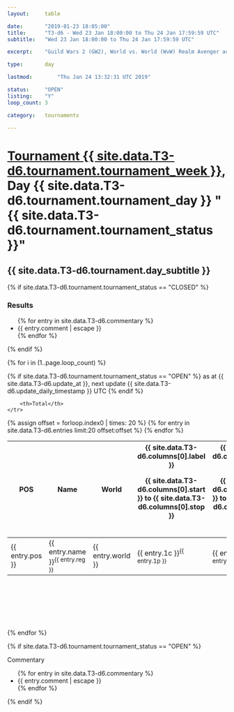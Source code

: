 ```yaml
---
layout: 	table

date: 		"2019-01-23 18:05:00"
title: 		"T3-d6 - Wed 23 Jan 18:00:00 to Thu 24 Jan 17:59:59 UTC"
subtitle: 	"Wed 23 Jan 18:00:00 to Thu 24 Jan 17:59:59 UTC"

excerpt:    "Guild Wars 2 (GW2), World vs. World (WvW) Realm Avenger achivement Tournament. \"Every Kill Counts\""

type:       day

lastmod: 		"Thu Jan 24 13:32:31 UTC 2019"

status:     "OPEN"
listing:    "Y"
loop_count: 3

category: 	tournaments

---
```

<div class="table_header">
    <h1><a href="{{ site.data.T3-d6.tournament.week_url }}">Tournament {{ site.data.T3-d6.tournament.tournament_week }}</a>, Day {{ site.data.T3-d6.tournament.tournament_day }} "{{ site.data.T3-d6.tournament.tournament_status }}"</h1>
    <h2>{{ site.data.T3-d6.tournament.day_subtitle }}</h2> 
</div>

{% if site.data.T3-d6.tournament.tournament_status == "CLOSED" %} 
<div class="commentary">
  <h3>Results</h3>
  <ul>
    {% for entry in site.data.T3-d6.commentary %}
    <li class="commentary_list">{{ entry.comment | escape }}</li>
    {% endfor %}
  </ul>
</div>
{% endif %}


{% for i in (1..page.loop_count) %}

{% if site.data.T3-d6.tournament.tournament_status == "OPEN" %} 
<span class="table_nextupdate">as at {{ site.data.T3-d6.update_at }}, next update {{ site.data.T3-d6.update_daily_timestamp }} UTC</span> 
{% endif %}

<table class="day_table">
  <colgroup>
    <col style="width:18px">
    <col style="width:55px">
    <col style="width:55px">
    <col style="width:12px">
    <col style="width:12px">
    <col style="width:12px">
    <col style="width:12px">
    <col style="width:12px">
    <col style="width:12px">
    <col style="width:12px">
    <col style="width:12px">
    <col style="width:12px">
    <col style="width:12px">
    <col style="width:12px">
    <col style="width:12px">
    <col style="width:12px">
    <col style="width:12px">
    <col style="width:12px">
    <col style="width:12px">
    <col style="width:12px">
    <col style="width:12px">
    <col style="width:12px">
    <col style="width:12px">
    <col style="width:12px">
    <col style="width:12px">
    <col style="width:12px">
    <col style="width:12px">
    <col style="width:18px">
  </colgroup>  
  <thead>
    <tr>
        <th>POS</th>
        <th class="AlignLeft">Name</th>
        <th class="AlignLeft">World</th>

<th><div class="label">{{ site.data.T3-d6.columns[0].label }}<p class="onhover">{{ site.data.T3-d6.columns[0].start }} to {{ site.data.T3-d6.columns[0].stop }}</p></div>​</th>
<th><div class="label">{{ site.data.T3-d6.columns[1].label }}<p class="onhover">{{ site.data.T3-d6.columns[1].start }} to {{ site.data.T3-d6.columns[1].stop }}</p></div>​</th>
<th><div class="label">{{ site.data.T3-d6.columns[2].label }}<p class="onhover">{{ site.data.T3-d6.columns[2].start }} to {{ site.data.T3-d6.columns[2].stop }}</p></div>​</th>
<th><div class="label">{{ site.data.T3-d6.columns[3].label }}<p class="onhover">{{ site.data.T3-d6.columns[3].start }} to {{ site.data.T3-d6.columns[3].stop }}</p></div>​</th>
<th><div class="label">{{ site.data.T3-d6.columns[4].label }}<p class="onhover">{{ site.data.T3-d6.columns[4].start }} to {{ site.data.T3-d6.columns[4].stop }}</p></div>​</th>
<th><div class="label">{{ site.data.T3-d6.columns[5].label }}<p class="onhover">{{ site.data.T3-d6.columns[5].start }} to {{ site.data.T3-d6.columns[5].stop }}</p></div>​</th>
<th><div class="label">{{ site.data.T3-d6.columns[6].label }}<p class="onhover">{{ site.data.T3-d6.columns[6].start }} to {{ site.data.T3-d6.columns[6].stop }}</p></div>​</th>
<th><div class="label">{{ site.data.T3-d6.columns[7].label }}<p class="onhover">{{ site.data.T3-d6.columns[7].start }} to {{ site.data.T3-d6.columns[7].stop }}</p></div>​</th>
<th><div class="label">{{ site.data.T3-d6.columns[8].label }}<p class="onhover">{{ site.data.T3-d6.columns[8].start }} to {{ site.data.T3-d6.columns[8].stop }}</p></div>​</th>
<th><div class="label">{{ site.data.T3-d6.columns[9].label }}<p class="onhover">{{ site.data.T3-d6.columns[9].start }} to {{ site.data.T3-d6.columns[9].stop }}</p></div>​</th>
<th><div class="label">{{ site.data.T3-d6.columns[10].label }}<p class="onhover">{{ site.data.T3-d6.columns[10].start }} to {{ site.data.T3-d6.columns[10].stop }}</p></div>​</th>

<th><div class="label">{{ site.data.T3-d6.columns[11].label }}<p class="onhover">{{ site.data.T3-d6.columns[11].start }} to {{ site.data.T3-d6.columns[11].stop }}</p></div>​</th>
<th><div class="label">{{ site.data.T3-d6.columns[12].label }}<p class="onhover">{{ site.data.T3-d6.columns[12].start }} to {{ site.data.T3-d6.columns[12].stop }}</p></div>​</th>
<th><div class="label">{{ site.data.T3-d6.columns[13].label }}<p class="onhover">{{ site.data.T3-d6.columns[13].start }} to {{ site.data.T3-d6.columns[13].stop }}</p></div>​</th>
<th><div class="label">{{ site.data.T3-d6.columns[14].label }}<p class="onhover">{{ site.data.T3-d6.columns[14].start }} to {{ site.data.T3-d6.columns[14].stop }}</p></div>​</th>
<th><div class="label">{{ site.data.T3-d6.columns[15].label }}<p class="onhover">{{ site.data.T3-d6.columns[15].start }} to {{ site.data.T3-d6.columns[15].stop }}</p></div>​</th>
<th><div class="label">{{ site.data.T3-d6.columns[16].label }}<p class="onhover">{{ site.data.T3-d6.columns[16].start }} to {{ site.data.T3-d6.columns[16].stop }}</p></div>​</th>
<th><div class="label">{{ site.data.T3-d6.columns[17].label }}<p class="onhover">{{ site.data.T3-d6.columns[17].start }} to {{ site.data.T3-d6.columns[17].stop }}</p></div>​</th>
<th><div class="label">{{ site.data.T3-d6.columns[18].label }}<p class="onhover">{{ site.data.T3-d6.columns[18].start }} to {{ site.data.T3-d6.columns[18].stop }}</p></div>​</th>
<th><div class="label">{{ site.data.T3-d6.columns[19].label }}<p class="onhover">{{ site.data.T3-d6.columns[19].start }} to {{ site.data.T3-d6.columns[19].stop }}</p></div>​</th>
<th><div class="label">{{ site.data.T3-d6.columns[20].label }}<p class="onhover">{{ site.data.T3-d6.columns[20].start }} to {{ site.data.T3-d6.columns[20].stop }}</p></div>​</th>

<th><div class="label">{{ site.data.T3-d6.columns[21].label }}<p class="onhover">{{ site.data.T3-d6.columns[21].start }} to {{ site.data.T3-d6.columns[21].stop }}</p></div>​</th>
<th><div class="label">{{ site.data.T3-d6.columns[22].label }}<p class="onhover">{{ site.data.T3-d6.columns[22].start }} to {{ site.data.T3-d6.columns[22].stop }}</p></div>​</th>
<th><div class="label">{{ site.data.T3-d6.columns[23].label }}<p class="onhover">{{ site.data.T3-d6.columns[23].start }} to {{ site.data.T3-d6.columns[23].stop }}</p></div>​</th>

        <th>Total</th>
    </tr>
  </thead>
  {% assign offset = forloop.index0 | times: 20 %}
<tbody>
{% for entry in site.data.T3-d6.entries limit:20 offset:offset %}
  <tr>
    <td class="pl{{ entry.pos }}">{{ entry.pos }}</td>
    <td class="AlignLeft">{{ entry.name }}<sup>{{ entry.reg }}</sup></td>
    <td class="AlignLeft">{{ entry.world }}</td>
    <td class="pl{{ entry.1p }}">{{ entry.1c }}<sup>{{ entry.1p }}</sup></td>
    <td class="pl{{ entry.2p }}">{{ entry.2c }}<sup>{{ entry.2p }}</sup></td>
    <td class="pl{{ entry.3p }}">{{ entry.3c }}<sup>{{ entry.3p }}</sup></td>
    <td class="pl{{ entry.4p }}">{{ entry.4c }}<sup>{{ entry.4p }}</sup></td>
    <td class="pl{{ entry.5p }}">{{ entry.5c }}<sup>{{ entry.5p }}</sup></td>
    <td class="pl{{ entry.6p }}">{{ entry.6c }}<sup>{{ entry.6p }}</sup></td>
    <td class="pl{{ entry.7p }}">{{ entry.7c }}<sup>{{ entry.7p }}</sup></td>
    <td class="pl{{ entry.8p }}">{{ entry.8c }}<sup>{{ entry.8p }}</sup></td>
    <td class="pl{{ entry.9p }}">{{ entry.9c }}<sup>{{ entry.9p }}</sup></td>
    <td class="pl{{ entry.10p }}">{{ entry.10c }}<sup>{{ entry.10p }}</sup></td>
    <td class="pl{{ entry.11p }}">{{ entry.11c }}<sup>{{ entry.11p }}</sup></td>
    <td class="pl{{ entry.12p }}">{{ entry.12c }}<sup>{{ entry.12p }}</sup></td>
    <td class="pl{{ entry.13p }}">{{ entry.13c }}<sup>{{ entry.13p }}</sup></td>
    <td class="pl{{ entry.14p }}">{{ entry.14c }}<sup>{{ entry.14p }}</sup></td>
    <td class="pl{{ entry.15p }}">{{ entry.15c }}<sup>{{ entry.15p }}</sup></td>
    <td class="pl{{ entry.16p }}">{{ entry.16c }}<sup>{{ entry.16p }}</sup></td>
    <td class="pl{{ entry.17p }}">{{ entry.17c }}<sup>{{ entry.17p }}</sup></td>
    <td class="pl{{ entry.18p }}">{{ entry.18c }}<sup>{{ entry.18p }}</sup></td>
    <td class="pl{{ entry.19p }}">{{ entry.19c }}<sup>{{ entry.19p }}</sup></td>
    <td class="pl{{ entry.20p }}">{{ entry.20c }}<sup>{{ entry.20p }}</sup></td>
    <td class="pl{{ entry.21p }}">{{ entry.21c }}<sup>{{ entry.21p }}</sup></td>
    <td class="pl{{ entry.22p }}">{{ entry.22c }}<sup>{{ entry.22p }}</sup></td>
    <td class="pl{{ entry.23p }}">{{ entry.23c }}<sup>{{ entry.23p }}</sup></td>
    <td class="pl{{ entry.24p }}">{{ entry.24c }}<sup>{{ entry.24p }}</sup></td>
    <td>{{ entry.total }}</td>
  </tr>
{% endfor %}  
</tbody>
</table>
<div class="leaderboard">
  <script async src="//pagead2.googlesyndication.com/pagead/js/adsbygoogle.js"></script>
  <!-- 728x90 -->
  <ins class="adsbygoogle"
       style="display:inline-block;width:728px;height:90px"
       data-ad-client="ca-pub-3274917281288240"
       data-ad-slot="3870538733"></ins>
  <script>
  (adsbygoogle = window.adsbygoogle || []).push({});
  </script>    
</div>
<br />
{% endfor %}

{% if site.data.T3-d6.tournament.tournament_status == "OPEN" %} 
<div class="commentary">
  <span class="commentary_title">Commentary</span>
  <ul>
    {% for entry in site.data.T3-d6.commentary %}
    <li class="commentary_list">{{ entry.comment | escape }}</li>
    {% endfor %}
  </ul>
</div>
{% endif %}


